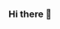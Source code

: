 ### Hi there 👋

<!--
**LexiDaFluffyHusky/LexiDaFluffyHusky** is a ✨ _special_ ✨ repository because its `README.md` (this file) appears on your GitHub profile.

Here are some ideas to get you started:


i am currently working on making my own website, adding features like authentication and things like that

i am currently learning web and game development, aswell as python


ask me about anything you want

contact details: lexidafluffyhusky.102@gmail.com +1(407)235-3417
- 😄 Pronouns: He/She/They

